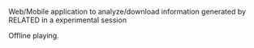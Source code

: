 Web/Mobile application to analyze/download information generated by RELATED in a experimental session

Offline playing.